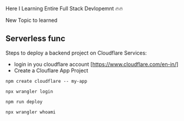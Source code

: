 Here I Learning Entire Full Stack Devlopemnt 🔥🔥 

New Topic to learned

## Serverless func

Steps to deploy a backend project on Cloudflare Services:

* login in you cloudflare account [https://www.cloudflare.com/en-in/]
* Create a Clouflare App Project
```
npm create cloudflare -- my-app

```
```
npx wrangler login

npm run deploy

npx wrangler whoami
```
